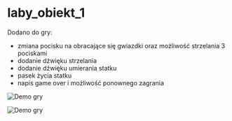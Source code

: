 # laby_obiekt_1

Dodano do gry:
- zmiana pocisku na obracające się gwiazdki oraz możliwość strzelania 3 pociskami
- dodanie dźwięku strzelania
- dodanie dźwięku umierania statku
- pasek życia statku
- napis game over i możliwość ponownego zagrania 


![Demo gry](https://raw.githubusercontent.com/Zochaaa/laby_obiekt_1/laby_obiekt/results/laby_obiekt.gif)


![Demo gry](results/laby_obiekt.gif)

